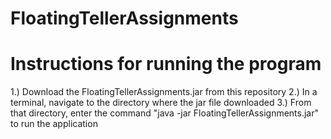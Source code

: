 # FloatingTellerAssignments
# Instructions for running the program
1.) Download the FloatingTellerAssignments.jar from this repository
2.) In a terminal, navigate to the directory where the jar file downloaded
3.) From that directory, enter the command "java -jar FloatingTellerAssignments.jar" to run the application

